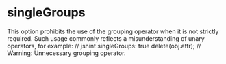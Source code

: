 # singleGroups

This option prohibits the use of the grouping operator when it is not
strictly required. Such usage commonly reflects a misunderstanding of
unary operators, for example:
    // jshint singleGroups: true
    delete(obj.attr); // Warning: Unnecessary grouping operator.
